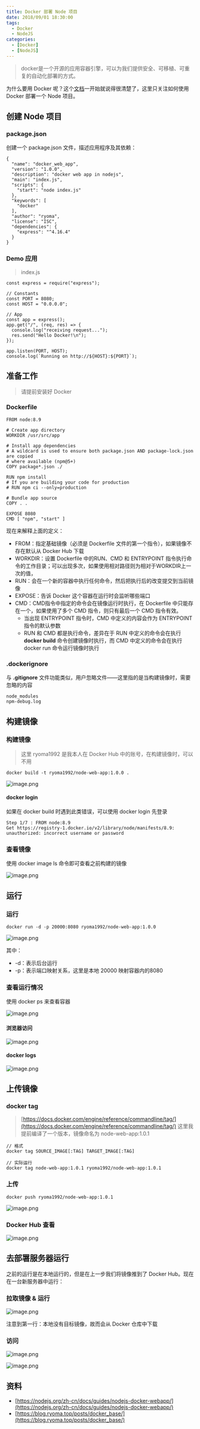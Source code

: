 ```yaml
---
title: Docker 部署 Node 项目
date: 2018/09/01 18:30:00
tags:
  - Docker
  - NodeJS
categories: 
  - [Docker]
  - [NodeJS]
---
```


> docker是一个开源的应用容器引擎，可以为我们提供安全、可移植、可重复的自动化部署的方式。


为什么要用 Docker 呢？这个[文档](https://blog.ryoma.top/posts/docker_base/)一开始就说得很清楚了，这里只关注如何使用 Docker 部署一个 Node 项目。

## 创建 Node 项目
### package.json
创建一个 package.json 文件，描述应用程序及其依赖：

```
{
  "name": "docker_web_app",
  "version": "1.0.0",
  "description": "docker web app in nodejs",
  "main": "index.js",
  "scripts": {
    "start": "node index.js"
  },
  "keywords": [
    "docker"
  ],
  "author": "ryoma",
  "license": "ISC",
  "dependencies": {
    "express": "^4.16.4"
  }
}
```

<!-- more -->

### Demo 应用
> index.js


```
const express = require("express");

// Constants
const PORT = 8080;
const HOST = "0.0.0.0";

// App
const app = express();
app.get("/", (req, res) => {
  console.log("receiving request...");
  res.send("Hello Docker!\n");
});

app.listen(PORT, HOST);
console.log(`Running on http://${HOST}:${PORT}`);
```

## 准备工作
> 请提前安装好 Docker


### Dockerfile

```
FROM node:8.9

# Create app directory
WORKDIR /usr/src/app

# Install app dependencies
# A wildcard is used to ensure both package.json AND package-lock.json are copied
# where available (npm@5+)
COPY package*.json ./

RUN npm install
# If you are building your code for production
# RUN npm ci --only=production

# Bundle app source
COPY . .

EXPOSE 8080
CMD [ "npm", "start" ]
```

现在来解释上面的定义：
* FROM：指定基础镜像（必须是 Dockerfile 文件的第一个指令），如果镜像不存在默认从 Docker Hub 下载
* WORKDIR：设置 Dockerfile 中的RUN、CMD 和 ENTRYPOINT 指令执行命令的工作目录；可以出现多次，如果使用相对路径则为相对于WORKDIR上一次的值，
* RUN：会在一个新的容器中执行任何命令，然后把执行后的改变提交到当前镜像
* EXPOSE：告诉 Docker 这个容器在运行时会监听哪些端口
* CMD：CMD指令中指定的命令会在镜像运行时执行，在 Dockerfile 中只能存在一个，如果使用了多个 CMD 指令，则只有最后一个 CMD 指令有效。
  * 当出现 ENTRYPOINT 指令时，CMD 中定义的内容会作为 ENTRYPOINT指令的默认参数
  * RUN 和 CMD 都是执行命令，差异在于 RUN 中定义的命令会在执行 **docker build** 命令创建镜像时执行，而 CMD 中定义的命令会在执行 docker run 命令运行镜像时执行

### .dockerignore
与 **.gitignore** 文件功能类似，用户忽略文件——这里指的是当构建镜像时，需要忽略的内容

```
node_modules
npm-debug.log
```

## 构建镜像
### 构建镜像
> 这里 ryoma1992 是我本人在 Docker Hub 中的账号，在构建镜像时，可以不用


```
docker build -t ryoma1992/node-web-app:1.0.0 .
```

![image.png](https://cdn.nlark.com/yuque/0/2019/png/92822/1550927788761-0d98cb71-87e1-4018-ad12-22721d191cea.png#align=left&display=inline&height=394&linkTarget=_blank&name=image.png&originHeight=788&originWidth=1158&size=169300&status=done&width=579)

#### docker login
如果在 docker build 时遇到此类错误，可以使用 docker login 先登录

```
Step 1/7 : FROM node:8.9
Get https://registry-1.docker.io/v2/library/node/manifests/8.9: unauthorized: incorrect username or password
```

### 查看镜像
使用 docker image ls 命令即可查看之前构建的镜像

![image.png](https://cdn.nlark.com/yuque/0/2019/png/92822/1550927871087-7eb5d9e5-24ee-4f9a-8f63-06b32442a43a.png#align=left&display=inline&height=48&linkTarget=_blank&name=image.png&originHeight=96&originWidth=1498&size=33684&status=done&width=749)

## 运行
### 运行

```
docker run -d -p 20000:8080 ryoma1992/node-web-app:1.0.0
```

![image.png](https://cdn.nlark.com/yuque/0/2019/png/92822/1550927935904-aa04674e-f78f-46aa-bd83-c333270595ae.png#align=left&display=inline&height=35&linkTarget=_blank&name=image.png&originHeight=70&originWidth=1362&size=26210&status=done&width=681)

其中：
* -d：表示后台运行
* -p：表示端口映射关系，这里是本地 20000 映射容器内的8080

### 查看运行情况
使用 docker ps 来查看容器

![image.png](https://cdn.nlark.com/yuque/0/2019/png/92822/1550927980365-f1dfd181-5331-45c2-9951-b0a503fc7119.png#align=left&display=inline&height=53&linkTarget=_blank&name=image.png&originHeight=106&originWidth=2540&size=41496&status=done&width=1270)

#### 浏览器访问
![image.png](https://cdn.nlark.com/yuque/0/2019/png/92822/1550927463090-05e9f8a4-2a73-4b03-8a3e-e5504a9749ce.png#align=left&display=inline&height=81&linkTarget=_blank&name=image.png&originHeight=162&originWidth=782&size=14152&status=done&width=391)

#### docker logs

![image.png](https://cdn.nlark.com/yuque/0/2019/png/92822/1550927434164-599dedff-7816-4a49-9bcd-af661d77d901.png#align=left&display=inline&height=102&linkTarget=_blank&name=image.png&originHeight=204&originWidth=1004&size=37031&status=done&width=502)

## 上传镜像
### docker tag
> [https://docs.docker.com/engine/reference/commandline/tag/](https://docs.docker.com/engine/reference/commandline/tag/)
> 这里我提前编译了一个版本，镜像命名为 node-web-app:1.0.1


```
// 格式
docker tag SOURCE_IMAGE[:TAG] TARGET_IMAGE[:TAG]

// 实际运行
docker tag node-web-app:1.0.1 ryoma1992/node-web-app:1.0.1
```

### 上传

```
docker push ryoma1992/node-web-app:1.0.1
```

![image.png](https://cdn.nlark.com/yuque/0/2019/png/92822/1550929033517-5cb31640-162f-4857-9d23-633012448d52.png#align=left&display=inline&height=247&linkTarget=_blank&name=image.png&originHeight=494&originWidth=1594&size=150710&status=done&width=797)

### Docker Hub 查看
![image.png](https://cdn.nlark.com/yuque/0/2019/png/92822/1550928859692-f356839e-ad01-4e3c-a7ac-76da2d39ad6d.png#align=left&display=inline&height=457&linkTarget=_blank&name=image.png&originHeight=914&originWidth=1254&size=91543&status=done&width=627)

## 去部署服务器运行
之前的运行是在本地运行的，但是在上一步我们将镜像推到了 Docker Hub。现在在一台新服务器中运行：

### 拉取镜像 & 运行

![image.png](https://cdn.nlark.com/yuque/0/2019/png/92822/1550934097845-018eeae2-8ab0-4b6e-af25-a0773c43ee85.png#align=left&display=inline&height=347&linkTarget=_blank&name=image.png&originHeight=694&originWidth=1516&size=415947&status=done&width=758)

注意到第一行：本地没有目标镜像，故而会从 Docker 仓库中下载

### 访问

![image.png](https://cdn.nlark.com/yuque/0/2019/png/92822/1550934190513-2d5a1619-08fd-4426-ac78-8b1ca3135d64.png#align=left&display=inline&height=37&linkTarget=_blank&name=image.png&originHeight=74&originWidth=882&size=35269&status=done&width=441)

![image.png](https://cdn.nlark.com/yuque/0/2019/png/92822/1550934219368-89291a01-9dad-4518-a1b6-6dec4abe8986.png#align=left&display=inline&height=129&linkTarget=_blank&name=image.png&originHeight=258&originWidth=808&size=88059&status=done&width=404)

## 资料
* [https://nodejs.org/zh-cn/docs/guides/nodejs-docker-webapp/](https://nodejs.org/zh-cn/docs/guides/nodejs-docker-webapp/)
* [https://blog.ryoma.top/posts/docker_base/](https://blog.ryoma.top/posts/docker_base/)
